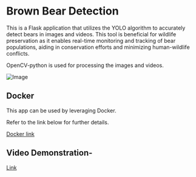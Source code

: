 # Brown Bear Detection
This is a Flask application that utilizes the YOLO algorithm to accurately detect bears in images and videos. This tool is beneficial for wildlife preservation as it enables real-time monitoring and tracking of bear populations, aiding in conservation efforts and minimizing human-wildlife conflicts.

OpenCV-python is used for processing the images and videos.

![Image](https://private-user-images.githubusercontent.com/123545481/357426121-9c9fcd84-fe04-4ee9-be01-064576e6881d.png?jwt=eyJhbGciOiJIUzI1NiIsInR5cCI6IkpXVCJ9.eyJpc3MiOiJnaXRodWIuY29tIiwiYXVkIjoicmF3LmdpdGh1YnVzZXJjb250ZW50LmNvbSIsImtleSI6ImtleTUiLCJleHAiOjE3MzUyMDE2MjEsIm5iZiI6MTczNTIwMTMyMSwicGF0aCI6Ii8xMjM1NDU0ODEvMzU3NDI2MTIxLTljOWZjZDg0LWZlMDQtNGVlOS1iZTAxLTA2NDU3NmU2ODgxZC5wbmc_WC1BbXotQWxnb3JpdGhtPUFXUzQtSE1BQy1TSEEyNTYmWC1BbXotQ3JlZGVudGlhbD1BS0lBVkNPRFlMU0E1M1BRSzRaQSUyRjIwMjQxMjI2JTJGdXMtZWFzdC0xJTJGczMlMkZhd3M0X3JlcXVlc3QmWC1BbXotRGF0ZT0yMDI0MTIyNlQwODIyMDFaJlgtQW16LUV4cGlyZXM9MzAwJlgtQW16LVNpZ25hdHVyZT1iYjRmZjE0M2NmYzg2Zjg3MTY0MGQ1ZmU4NzU5NWQ0MGJlMTk2ZWFiMjJkZTUxM2I5ZDFjZmYwZjMzMDNhYmQ4JlgtQW16LVNpZ25lZEhlYWRlcnM9aG9zdCJ9.PKr3bZ5-2eG-Md6wrCfVLrGaQgazT4CAQ9CKj59rjJs)
## Docker 
This app can be used by leveraging Docker.

Refer to the link below for further details.

[Docker link](https://hub.docker.com/r/aryan018/bear-detection)

## Video Demonstration-
[Link](https://drive.google.com/file/d/1oeyiHSGajTbtMC8XxjSgFNUfuM7-K_AF/view?usp=sharing)
